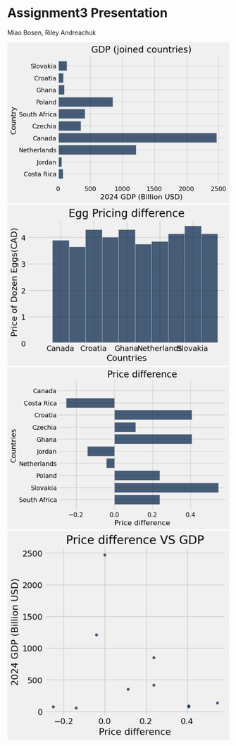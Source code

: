 # Assignment3 Presentation
Miao Bosen, Riley Andreachuk


![IMG_0152](IMG_0152.png)
![IMG_0153](IMG_0153.png)
![IMG_0154](IMG_0154.png)
![IMG_0155](IMG_0155.png)
